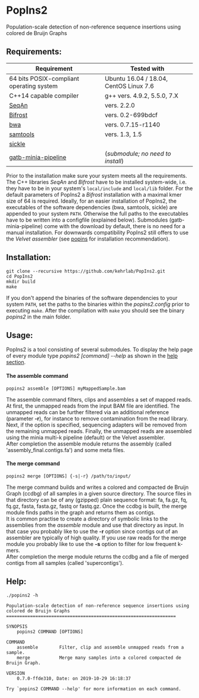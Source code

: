 # PopIns2
Population-scale detection of non-reference sequence insertions using colored de Bruijn Graphs

## Requirements:

| Requirement | Tested with |
| --- | --- |
| 64 bits POSIX-compliant operating system | Ubuntu 16.04 / 18.04, CentOS Linux 7.6 |
| C++14 capable compiler | g++ vers. 4.9.2, 5.5.0, 7.X |
| [SeqAn](https://www.seqan.de/) | vers. 2.2.0 |
| [Bifrost](https://github.com/pmelsted/bfgraph) | vers. 0.2-699bdcf |
| [bwa](https://github.com/lh3/bwa) | vers. 0.7.15-r1140 |
| [samtools](https://github.com/samtools/samtools) | vers. 1.3, 1.5 |
| [sickle](https://github.com/najoshi/sickle) |  |
| [gatb-minia-pipeline](https://github.com/Krannich479/gatb-minia-pipeline) | (*submodule; no need to install*) |

Prior to the installation make sure your system meets all the requirements. The C++ libraries *SeqAn* and *Bifrost* have to be installed system-wide, i.e. they have to be in your system's `local/include` and `local/lib` folder. For the default parameters of PopIns2 a *Bifrost* installation with a maximal kmer size of 64 is required. Ideally, for an easier installation of PopIns2, the executables of the software dependencies (bwa, samtools, sickle) are appended to your system `PATH`. Otherwise the full paths to the executables have to be written into a configfile (explained below). Submodules (gatb-minia-pipeline) come with the download by default, there is no need for a manual installation. For downwards compatibility PopIns2 still offers to use the *Velvet assembler* (see [popins](https://github.com/bkehr/popins) for installation recommendation).

## Installation:

```
git clone --recursive https://github.com/kehrlab/PopIns2.git
cd PopIns2
mkdir build
make
```

If you don't append the binaries of the software dependencies to your system `PATH`, set the paths to the binaries within the *popins2.config* prior to executing `make`. After the compilation with `make` you should see the binary *popins2* in the main folder.

## Usage:

PopIns2 is a tool consisting of several submodules. To display the help page of every module type _popins2 [command] --help_ as shown in the [help section](#help). 

#### The assemble command
```
popins2 assemble [OPTIONS] myMappedSample.bam
```
The assemble command filters, clips and assembles a set of mapped reads. At first, the unmapped reads from the input BAM file are identified.
The unmapped reads can be further filtered via an additional reference (parameter __-r__), for instance to remove contamination from the read library.
Next, if the option is specified, sequencing adapters will be removed from the remaining unmapped reads.
Finally, the unmapped reads are assembled using the minia multi-k pipeline (default) or the Velvet assembler. \
After completion the assemble module returns the assembly (called 'assembly_final.contigs.fa') and some meta files.

#### The merge command
```
popins2 merge [OPTIONS] {-s|-r} /path/to/input/
```
The merge command builds and writes a colored and compacted de Bruijn Graph (ccdbg) of all samples in a given source directory.
The source files in that directory can be of any (gzipped) plain sequence format: fa, fa.gz, fq, fq.gz, fasta, fasta.gz, fastq or fastq.gz.
Once the ccdbg is built, the merge module finds paths in the graph and returns them as contigs. \
It is common practise to create a directory of symbolic links to the assemblies from the _assemble_ module and use that directory as input.
In that case you probably like to use the __-r__ option since contigs out of an assembler are typically of high quality.
If you use raw reads for the merge module you probably like to use the __-s__ option to filter for low frequent k-mers. \
After completion the merge module returns the ccdbg and a file of merged contigs from all samples (called 'supercontigs').

## Help:

```
./popins2 -h

Population-scale detection of non-reference sequence insertions using colored de Bruijn Graphs
================================================================

SYNOPSIS
    popins2 COMMAND [OPTIONS]

COMMAND
    assemble        Filter, clip and assemble unmapped reads from a sample.
    merge           Merge many samples into a colored compacted de Bruijn Graph.

VERSION
    0.7.0-ffde310, Date: on 2019-10-29 16:18:37

Try `popins2 COMMAND --help' for more information on each command.

```
